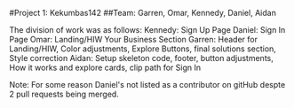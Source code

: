 #Project 1: Kekumbas142
##Team: Garren, Omar, Kennedy, Daniel, Aidan

The division of work was as follows:
Kennedy: Sign Up Page
Daniel: Sign In Page
Omar: Landing/HIW Your Business Section
Garren: Header for Landing/HIW, Color adjustments, Explore Buttons, final solutions section, Style correction
Aidan: Setup skeleton code, footer, button adjustments, How it works and explore cards, clip path for Sign In

Note: For some reason Daniel's not listed as a contributor on gitHub despte 2 pull requests being merged.
